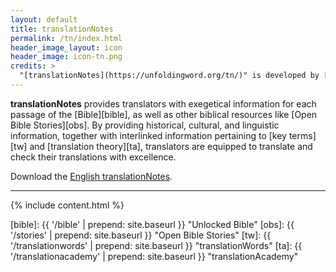 ```yaml
---
layout: default
title: translationNotes
permalink: /tn/index.html
header_image_layout: icon
header_image: icon-tn.png
credits: >
  "[translationNotes](https://unfoldingword.org/tn/)" is developed by [Wycliffe Associates](https://wycliffeassociates.org/) and the [Door43 World Missions Community](https://door43.org/) made available under a [Creative Commons Attribution-Share Alike 4.0 International](https://creativecommons.org/licenses/by-sa/4.0/) license.
---
```


**translationNotes** provides translators with exegetical information for each passage of the [Bible][bible], as well as other biblical resources like [Open Bible Stories][obs]. By providing historical, cultural, and linguistic information, together with interlinked information pertaining to [key terms][tw] and [translation theory][ta], translators are equipped to translate and check their translations with excellence.

Download the [English translationNotes](/en/?resource=translation-notes).

* * * * *

{% include content.html %}

[bible]: {{ '/bible' | prepend: site.baseurl }} "Unlocked Bible"
[obs]: {{ '/stories' | prepend: site.baseurl }} "Open Bible Stories"
[tw]: {{ '/translationwords' | prepend: site.baseurl }} "translationWords"
[ta]: {{ '/translationacademy' | prepend: site.baseurl }} "translationAcademy"
